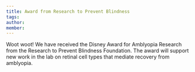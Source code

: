 ```yaml
---
title: Award from Research to Prevent Blindness
tags:
author: 
member: 
---
```


Woot woot!  We have received the Disney Award for Amblyopia Research from the Research to Prevent Blindness Foundation.  The award will support new work in the lab on retinal cell types that mediate recovery from amblyopia.
